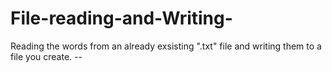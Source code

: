 # File-reading-and-Writing-
Reading the words from an already exsisting ".txt" file and writing them to a file you create.
-<word and frequency of the given word>-
